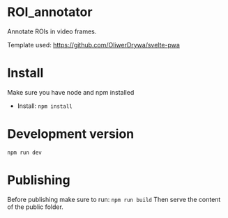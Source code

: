 # ROI_annotator
Annotate ROIs in video frames.

Template used: https://github.com/OliwerDrywa/svelte-pwa

# Install
Make sure you have node and npm installed

- Install:
  `npm install`

# Development version
`npm run dev`

# Publishing
Before publishing make sure to run:
`npm run build`
Then serve the content of the public folder.
